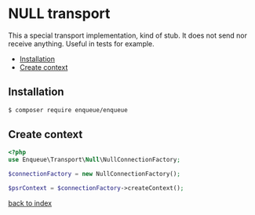 # NULL transport

This a special transport implementation, kind of stub. 
It does not send nor receive anything.
Useful in tests for example.

* [Installation](#installation)
* [Create context](#create-context)

## Installation

```bash
$ composer require enqueue/enqueue
```

## Create context

```php
<?php
use Enqueue\Transport\Null\NullConnectionFactory;

$connectionFactory = new NullConnectionFactory();

$psrContext = $connectionFactory->createContext();
```

[back to index](../index.md)